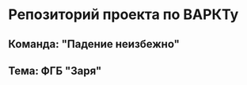 <div>
  <h1>Репозиторий проекта по ВАРКТу</h1>

  <h2>Команда: "Падение неизбежно"</h2>

  <h2>Тема: ФГБ "Заря"</h2>
</div>
